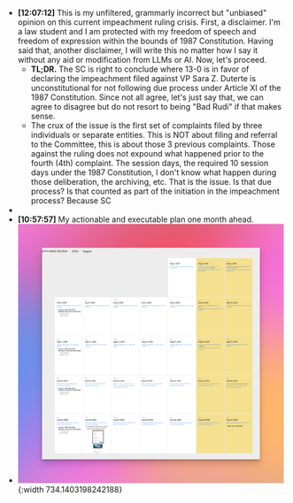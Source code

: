 - **[12:07:12]** This is my unfiltered, grammarly incorrect but "unbiased" opinion on this current impeachment ruling crisis. First, a disclaimer. I'm a law student and I am protected with my freedom of speech and freedom of expression within the bounds of 1987 Constitution. Having said that, another disclaimer, I will write this no matter how I say it without any aid or modification from LLMs or AI. Now, let's proceed.
	- **TL;DR.** The SC is right to conclude where 13-0 is in favor of declaring the impeachment filed against VP Sara Z. Duterte is unconstitutional for not following due process under Article XI of the 1987 Constitution. Since not all agree, let's just say that, we can agree to disagree but do not resort to being "Bad Rudi" if that makes sense.
	- The crux of the issue is the first set of complaints filed by three individuals or separate entities. This is NOT about filing and referral to the Committee, this is about those 3 previous complaints. Those against the ruling does not expound what happened prior to the fourth (4th) complaint. The session days, the required 10 session days under the 1987 Constitution, I don't know what happen during those deliberation, the archiving, etc. That is the issue. Is that due process? Is that counted as part of the initiation in the impeachment process? Because SC
-
- **[10:57:57]** My actionable and executable plan one month ahead.
- ![CleanShot 2025-07-28 at 10.55.22@2x.png](../assets/CleanShot_2025-07-28_at_10.55.22@2x_1753672353994_0.png){:width 734.1403198242188}